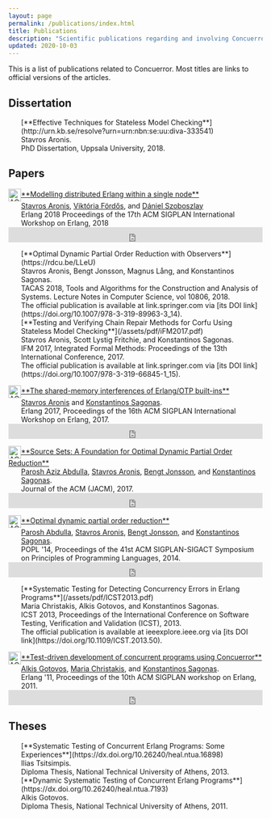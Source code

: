 ```yaml
---
layout: page
permalink: /publications/index.html
title: Publications
description: "Scientific publications regarding and involving Concuerror."
updated: 2020-10-03
---
```


This is a list of publications related to Concuerror. Most titles are
links to official versions of the articles.

## Dissertation

<div style="margin-left:25px" markdown="1">
[**Effective Techniques for Stateless Model Checking**](http://urn.kb.se/resolve?urn=urn:nbn:se:uu:diva-333541)<br />
Stavros Aronis.<br />
PhD Dissertation, Uppsala University, 2018.
</div>

## Papers

<p>
<!-- ACM DL Article: Modelling distributed Erlang within a single node -->
<div class="acmdlitem" id="item3242764"><img src="https://dl.acm.org/images/oa.gif" width="25" height="25" border="0" alt="ACM DL Author-ize service" style="vertical-align:middle"/><a href="https://dl.acm.org/authorize?N663452" title="Modelling distributed Erlang within a single node" markdown="1">**Modelling distributed Erlang within a single node**</a><div style="margin-left:25px"><a href="https://dl.acm.org/author_page.cfm?id=81488667954" >Stavros Aronis</a>, <a href="https://dl.acm.org/author_page.cfm?id=99658635518" >Viktória Fördős</a>, and <a href="https://dl.acm.org/author_page.cfm?id=99659307811" >Dániel Szoboszlay</a><br />Erlang 2018 Proceedings of the 17th ACM SIGPLAN International Workshop on Erlang, 2018</div></div>
<!-- ACM DL Bibliometrics: Modelling distributed Erlang within a single node-->
<div class="acmdlstat" id ="stats3242764"><iframe src="https://dl.acm.org/authorizestats?N663452" width="100%" height="30" scrolling="no" frameborder="0">frames are not supported</iframe></div>
</p>

<div style="margin-left:25px" markdown="1">
[**Optimal Dynamic Partial Order Reduction with Observers**](https://rdcu.be/LLeU)<br />
Stavros Aronis, Bengt Jonsson, Magnus Lång, and Konstantinos Sagonas.<br />
TACAS 2018, Tools and Algorithms for the Construction and Analysis of Systems. Lecture Notes in Computer Science, vol 10806, 2018.<br />
<span class="small">
The official publication is available at link.springer.com via [its DOI link](https://doi.org/10.1007/978-3-319-89963-3_14).
</span>
</div>

<div style="margin-left:25px" markdown="1">
[**Testing and Verifying Chain Repair Methods for Corfu Using Stateless Model Checking**](/assets/pdf/iFM2017.pdf)<br />
Stavros Aronis, Scott Lystig Fritchie, and Konstantinos Sagonas.<br />
IFM 2017, Integrated Formal Methods: Proceedings of the 13th International Conference, 2017.<br />
<span class="small">
The official publication is available at link.springer.com via [its DOI link](https://doi.org/10.1007/978-3-319-66845-1_15).
</span>
</div>

<p>
<!-- ACM DL Article: The shared-memory interferences of Erlang/OTP built-ins -->
<div class="acmdlitem" id="item3123573"><img src="https://dl.acm.org/images/oa.gif" width="25" height="25" border="0" alt="ACM DL Author-ize service" style="vertical-align:middle"/><a href="https://dl.acm.org/authorize?N46294" title="The shared-memory interferences of Erlang/OTP built-ins" markdown="1">**The shared-memory interferences of Erlang/OTP built-ins**</a><div style="margin-left:25px"><a href="https://dl.acm.org/author_page.cfm?id=81488667954" >Stavros Aronis</a> and <a href="https://dl.acm.org/author_page.cfm?id=81548020391" >Konstantinos Sagonas</a>.<br />Erlang 2017, Proceedings of the 16th ACM SIGPLAN International Workshop on Erlang, 2017.</div></div>
<!-- ACM DL Bibliometrics: The shared-memory interferences of Erlang/OTP built-ins-->
<div class="acmdlstat" id ="stats3123573"><iframe src="https://dl.acm.org/authorizestats?N46294" width="100%" height="30" scrolling="no" frameborder="0">frames are not supported</iframe></div>
</p>

<p>
<!-- ACM DL Article: Source Sets: A Foundation for Optimal Dynamic Partial Order Reduction -->
<div class="acmdlitem" id="item3073408"><img src="https://dl.acm.org/images/oa.gif" width="25" height="25" border="0" alt="ACM DL Author-ize service" style="vertical-align:middle"/><a href="https://dl.acm.org/authorize?N46293" title="Source Sets: A Foundation for Optimal Dynamic Partial Order Reduction" markdown="1">**Source Sets: A Foundation for Optimal Dynamic Partial Order Reduction**</a><div style="margin-left:25px"><a href="https://dl.acm.org/author_page.cfm?id=81100490166" >Parosh Aziz Abdulla</a>, <a href="https://dl.acm.org/author_page.cfm?id=81488667954" >Stavros Aronis</a>, <a href="https://dl.acm.org/author_page.cfm?id=81100619282" >Bengt Jonsson</a>, and <a href="https://dl.acm.org/author_page.cfm?id=81548020391" >Konstantinos Sagonas</a>.<br />Journal of the ACM (JACM), 2017.</div></div>
<!-- ACM DL Bibliometrics: Source Sets: A Foundation for Optimal Dynamic Partial Order Reduction-->
<div class="acmdlstat" id ="stats3073408"><iframe src="https://dl.acm.org/action/renderAuthorizerContentBib?doi=10.1145/3073408" width="100%" height="30" scrolling="no" frameborder="0">frames are not supported</iframe></div>
</p>

<p>
<!-- ACM DL Article: Optimal dynamic partial order reduction -->
<div class="acmdlitem" id="item2535845"><img src="https://dl.acm.org/images/oa.gif" width="25" height="25" border="0" alt="ACM DL Author-ize service" style="vertical-align:middle"/><a href="https://dl.acm.org/authorize?N87798" title="Optimal dynamic partial order reduction" markdown="1">**Optimal dynamic partial order reduction**</a><div style="margin-left:25px"><a href="https://dl.acm.org/author_page.cfm?id=81100490166" >Parosh Abdulla</a>, <a href="https://dl.acm.org/author_page.cfm?id=81488667954" >Stavros Aronis</a>, <a href="https://dl.acm.org/author_page.cfm?id=81100619282" >Bengt Jonsson</a>, and <a href="https://dl.acm.org/author_page.cfm?id=81100605481" >Konstantinos Sagonas</a>.<br />POPL '14, Proceedings of the 41st ACM SIGPLAN-SIGACT Symposium on Principles of Programming Languages, 2014.</div></div>
<!-- ACM DL Bibliometrics: Optimal dynamic partial order reduction-->
<div class="acmdlstat" id ="stats2535845"><iframe src="https://dl.acm.org/action/renderAuthorizerContentBib?doi=10.1145/2578855.2535845" width="100%" height="30" scrolling="no" frameborder="0">frames are not supported</iframe></div>
</p>

<div style="margin-left:25px" markdown="1">
[**Systematic Testing for Detecting Concurrency Errors in Erlang Programs**](/assets/pdf/ICST2013.pdf)<br />
Maria Christakis, Alkis Gotovos, and Konstantinos Sagonas.<br />
ICST 2013, Proceedings of the International Conference on Software Testing, Verification and Validation (ICST), 2013.<br />
<span class="small">
The official publication is available at ieeexplore.ieee.org via [its DOI link](https://doi.org/10.1109/ICST.2013.50).
</span>
</div>

<p>
<!-- ACM DL Article: Test-driven development of concurrent programs using concuerror -->
<div class="acmdlitem" id="item2034664"><img src="https://dl.acm.org/images/oa.gif" width="25" height="25" border="0" alt="ACM DL Author-ize service" style="vertical-align:middle"/><a href="https://dl.acm.org/authorize?N49975" title="Test-driven development of concurrent programs using Concuerror" markdown="1">**Test-driven development of concurrent programs using Concuerror**</a><div style="margin-left:25px"><a href="https://dl.acm.org/author_page.cfm?id=81488671778" >Alkis Gotovos</a>, <a href="https://dl.acm.org/author_page.cfm?id=81481650826" >Maria Christakis</a>, and <a href="https://dl.acm.org/author_page.cfm?id=81100605481" >Konstantinos Sagonas</a>.<br />Erlang '11, Proceedings of the 10th ACM SIGPLAN workshop on Erlang, 2011.</div></div>
<!-- ACM DL Bibliometrics: Test-driven development of concurrent programs using concuerror-->
<div class="acmdlstat" id ="stats2034664"><iframe src="https://dl.acm.org/authorizestats?N49975" width="100%" height="30" scrolling="no" frameborder="0">frames are not supported</iframe></div>
</p>

## Theses

<div style="margin-left:25px" markdown="1">
[**Systematic Testing of Concurrent Erlang Programs: Some Experiences**](https://dx.doi.org/10.26240/heal.ntua.16898)<br />
Ilias Tsitsimpis.<br />
Diploma Thesis, National Technical University of Athens, 2013.
</div>

<div style="margin-left:25px" markdown="1">
[**Dynamic Systematic Testing of Concurrent Erlang Programs**](https://dx.doi.org/10.26240/heal.ntua.7193)<br />
Alkis Gotovos.<br />
Diploma Thesis, National Technical University of Athens, 2011.
</div>
